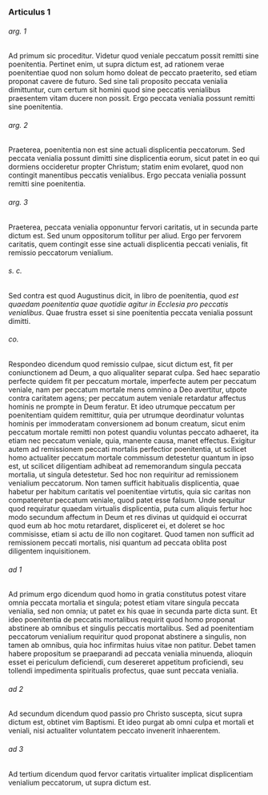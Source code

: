 ### Articulus 1

###### arg. 1
Ad primum sic proceditur. Videtur quod veniale peccatum possit remitti sine poenitentia. Pertinet enim, ut supra dictum est, ad rationem verae poenitentiae quod non solum homo doleat de peccato praeterito, sed etiam proponat cavere de futuro. Sed sine tali proposito peccata venialia dimittuntur, cum certum sit homini quod sine peccatis venialibus praesentem vitam ducere non possit. Ergo peccata venialia possunt remitti sine poenitentia.

###### arg. 2
Praeterea, poenitentia non est sine actuali displicentia peccatorum. Sed peccata venialia possunt dimitti sine displicentia eorum, sicut patet in eo qui dormiens occideretur propter Christum; statim enim evolaret, quod non contingit manentibus peccatis venialibus. Ergo peccata venialia possunt remitti sine poenitentia.

###### arg. 3
Praeterea, peccata venialia opponuntur fervori caritatis, ut in secunda parte dictum est. Sed unum oppositorum tollitur per aliud. Ergo per fervorem caritatis, quem contingit esse sine actuali displicentia peccati venialis, fit remissio peccatorum venialium.

###### s. c.
Sed contra est quod Augustinus dicit, in libro de poenitentia, quod *est quaedam poenitentia quae quotidie agitur in Ecclesia pro peccatis venialibus*. Quae frustra esset si sine poenitentia peccata venialia possunt dimitti.

###### co.
Respondeo dicendum quod remissio culpae, sicut dictum est, fit per coniunctionem ad Deum, a quo aliqualiter separat culpa. Sed haec separatio perfecte quidem fit per peccatum mortale, imperfecte autem per peccatum veniale, nam per peccatum mortale mens omnino a Deo avertitur, utpote contra caritatem agens; per peccatum autem veniale retardatur affectus hominis ne prompte in Deum feratur. Et ideo utrumque peccatum per poenitentiam quidem remittitur, quia per utrumque deordinatur voluntas hominis per immoderatam conversionem ad bonum creatum, sicut enim peccatum mortale remitti non potest quandiu voluntas peccato adhaeret, ita etiam nec peccatum veniale, quia, manente causa, manet effectus. Exigitur autem ad remissionem peccati mortalis perfectior poenitentia, ut scilicet homo actualiter peccatum mortale commissum detestetur quantum in ipso est, ut scilicet diligentiam adhibeat ad rememorandum singula peccata mortalia, ut singula detestetur. Sed hoc non requiritur ad remissionem venialium peccatorum. Non tamen sufficit habitualis displicentia, quae habetur per habitum caritatis vel poenitentiae virtutis, quia sic caritas non compateretur peccatum veniale, quod patet esse falsum. Unde sequitur quod requiratur quaedam virtualis displicentia, puta cum aliquis fertur hoc modo secundum affectum in Deum et res divinas ut quidquid ei occurrat quod eum ab hoc motu retardaret, displiceret ei, et doleret se hoc commisisse, etiam si actu de illo non cogitaret. Quod tamen non sufficit ad remissionem peccati mortalis, nisi quantum ad peccata oblita post diligentem inquisitionem.

###### ad 1
Ad primum ergo dicendum quod homo in gratia constitutus potest vitare omnia peccata mortalia et singula; potest etiam vitare singula peccata venialia, sed non omnia; ut patet ex his quae in secunda parte dicta sunt. Et ideo poenitentia de peccatis mortalibus requirit quod homo proponat abstinere ab omnibus et singulis peccatis mortalibus. Sed ad poenitentiam peccatorum venialium requiritur quod proponat abstinere a singulis, non tamen ab omnibus, quia hoc infirmitas huius vitae non patitur. Debet tamen habere propositum se praeparandi ad peccata venialia minuenda, alioquin esset ei periculum deficiendi, cum desereret appetitum proficiendi, seu tollendi impedimenta spiritualis profectus, quae sunt peccata venialia.

###### ad 2
Ad secundum dicendum quod passio pro Christo suscepta, sicut supra dictum est, obtinet vim Baptismi. Et ideo purgat ab omni culpa et mortali et veniali, nisi actualiter voluntatem peccato invenerit inhaerentem.

###### ad 3
Ad tertium dicendum quod fervor caritatis virtualiter implicat displicentiam venialium peccatorum, ut supra dictum est.

